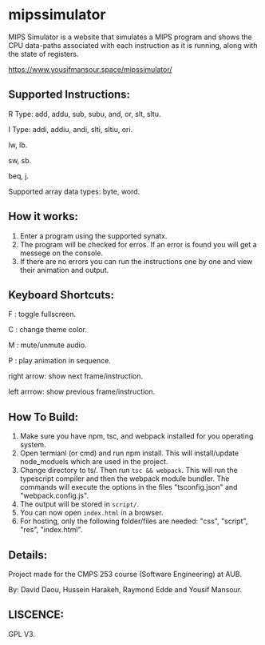 # mipssimulator
MIPS Simulator is a website that simulates a MIPS program and shows the CPU data-paths associated with each instruction as it is running, along with the state of registers.

https://www.yousifmansour.space/mipssimulator/


Supported Instructions: 
-------------------------

R Type: add, addu, sub, subu, and, or, slt, sltu. 

I Type: addi, addiu, andi, slti, sltiu, ori. 

lw, lb. 

sw, sb. 

beq, j. 

Supported array data types: 
byte, word.


How it works: 
-------------------------

1) Enter a program using the supported synatx. 
2) The program will be checked for erros. If an error is found you will get a messege on the console.
3) If there are no errors you can run the instructions one by one and view their animation and output.

Keyboard Shortcuts: 
-------------------------

F : toggle fullscreen. 

C : change theme color.

M : mute/unmute audio.

P : play animation in sequence.

right arrow: show next frame/instruction.

left arrrow: show previous frame/instruction.

How To Build: 
-------------------------
1) Make sure you have npm, tsc, and webpack installed for you operating system.
2) Open termianl (or cmd) and run npm install. This will install/update node_moduels which are used in the project.
3) Change directory to ts/. Then run `tsc && webpack`.
This will run the typescript compiler and then the webpack module bundler. The commands will execute the options in the files "tsconfig.json" and "webpack.config.js". 
4) The output will be stored in `script/`.
5) You can now open `index.html` in a browser.
6) For hosting, only the following folder/files are needed:
    "css", "script", "res", "index.html".

Details:
-------------------------

Project made for the CMPS 253 course (Software Engineering) at AUB.

By: David Daou, Hussein Harakeh, Raymond Edde and Yousif Mansour.

LISCENCE:
-------------------------

GPL V3.
